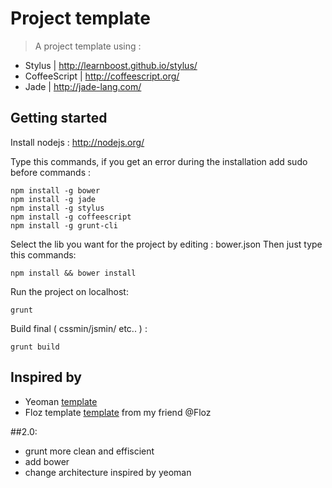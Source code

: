 # Project template

> A project template using :
- Stylus | http://learnboost.github.io/stylus/
- CoffeeScript | http://coffeescript.org/
- Jade | http://jade-lang.com/

## Getting started

Install nodejs : http://nodejs.org/

Type this commands, if you get an error during the installation add sudo before commands :
```shell
npm install -g bower
npm install -g jade
npm install -g stylus
npm install -g coffeescript
npm install -g grunt-cli
```

Select the lib you want for the project by editing : bower.json
Then just type this commands:
```shell
npm install && bower install
```

Run the project on localhost:
```shell
grunt
```

Build final ( cssmin/jsmin/ etc.. ) :
```shell
grunt build
```

## Inspired by
- Yeoman [template](https://github.com/yeoman)
- Floz template [template](https://github.com/floz/templates) from my friend @Floz

##2.0:
- grunt more clean and effiscient
- add bower
- change architecture inspired by yeoman
